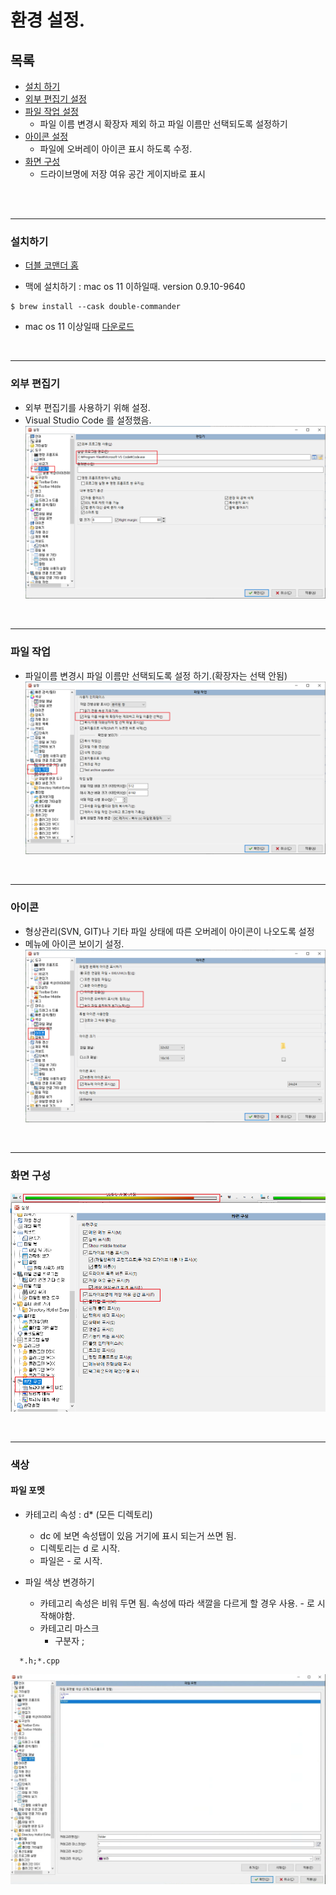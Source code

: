 # 환경 설정.

## 목록
- [설치 하기](#설치하기)
- [외부 편집기 설정](#외부-편집기)
- [파일 작업 설정](#파일-작업)
  - 파일 이름 변경시 확장자 제외 하고 파일 이름만 선택되도록 설정하기
- [아이콘 설정](#아이콘)
  - 파일에 오버레이 아이콘 표시 하도록 수정.
- [화면 구성](#화면-구성)
  - 드라이브명에 저장 여유 공간 게이지바로 표시

<br><br>

------

### 설치하기
- [더블 코맨더 홈](https://sourceforge.net/p/doublecmd/wiki/Download/)   

- 맥에 설치하기 :  mac os 11 이하일때. version 0.9.10-9640
```
$ brew install --cask double-commander
```
- mac os 11 이상일때
[다운로드](https://doublecmd.sourceforge.io/site/eng/snapshots.php)


<br>

-------
### 외부 편집기
- 외부 편집기를 사용하기 위해 설정.
- Visual Studio Code 를 설정했음.
![외부 편집기 설정](./setting_edit.png)   

<br>

-------
### 파일 작업
- 파일이름 변경시 파일 이름만 선택되도록 설정 하기.(확장자는 선택 안됨)
![파일 작업 설정](./setting_file.png)

<br>

-------
### 아이콘
- 형상관리(SVN, GIT)나 기타 파일 상태에 따른 오버레이 아이콘이 나오도록 설정
- 메뉴에 아이콘 보이기 설정.
![아이콘 설정](./setting_icon.png)

<br>

------
### 화면 구성
![드라이브명에 저장 공간 게이지 바로 설정](./setting_screen_layout.png)

<br>

------
### 색상
#### 파일 포멧
- 카테고리 속성 : d*   (모든 디렉토리)
  - dc 에 보면 속성탭이 있음 거기에 표시 되는거 쓰면 됨.
  - 디렉토리는 d 로 시작.
  - 파일은 - 로 시작.

- 파일 색상 변경하기
  - 카테고리 속성은 비워 두면 됨. 속성에 따라 색깔을 다르게 할 경우 사용.  - 로 시작해야함.
  - 카테고리 마스크
    - 구분자 ;
```
  *.h;*.cpp
```
![디렉토리 색상 변경 바로 설정](./setting_color_file_filter.png)


<br>



